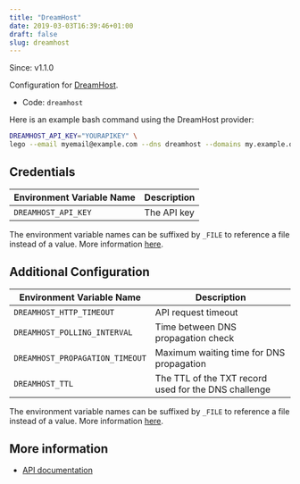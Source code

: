 ```yaml
---
title: "DreamHost"
date: 2019-03-03T16:39:46+01:00
draft: false
slug: dreamhost
---
```


<!-- THIS DOCUMENTATION IS AUTO-GENERATED. PLEASE DO NOT EDIT. -->
<!-- providers/dns/dreamhost/dreamhost.toml -->
<!-- THIS DOCUMENTATION IS AUTO-GENERATED. PLEASE DO NOT EDIT. -->

Since: v1.1.0

Configuration for [DreamHost](https://www.dreamhost.com).


<!--more-->

- Code: `dreamhost`

Here is an example bash command using the DreamHost provider:

```bash
DREAMHOST_API_KEY="YOURAPIKEY" \
lego --email myemail@example.com --dns dreamhost --domains my.example.org run
```




## Credentials

| Environment Variable Name | Description |
|-----------------------|-------------|
| `DREAMHOST_API_KEY` | The API key |

The environment variable names can be suffixed by `_FILE` to reference a file instead of a value.
More information [here](/lego/dns/#configuration-and-credentials).


## Additional Configuration

| Environment Variable Name | Description |
|--------------------------------|-------------|
| `DREAMHOST_HTTP_TIMEOUT` | API request timeout |
| `DREAMHOST_POLLING_INTERVAL` | Time between DNS propagation check |
| `DREAMHOST_PROPAGATION_TIMEOUT` | Maximum waiting time for DNS propagation |
| `DREAMHOST_TTL` | The TTL of the TXT record used for the DNS challenge |

The environment variable names can be suffixed by `_FILE` to reference a file instead of a value.
More information [here](/lego/dns/#configuration-and-credentials).




## More information

- [API documentation](https://help.dreamhost.com/hc/en-us/articles/217560167-API_overview)

<!-- THIS DOCUMENTATION IS AUTO-GENERATED. PLEASE DO NOT EDIT. -->
<!-- providers/dns/dreamhost/dreamhost.toml -->
<!-- THIS DOCUMENTATION IS AUTO-GENERATED. PLEASE DO NOT EDIT. -->
